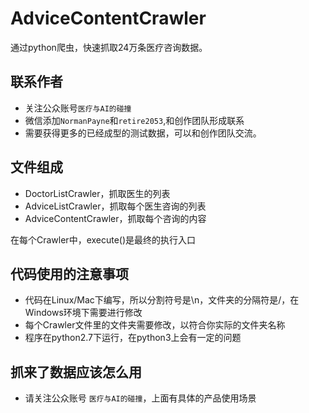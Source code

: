 AdviceContentCrawler
=====

通过python爬虫，快速抓取24万条医疗咨询数据。

联系作者
-----
* 关注公众账号`医疗与AI的碰撞`
* 微信添加`NormanPayne`和`retire2053`,和创作团队形成联系
* 需要获得更多的已经成型的测试数据，可以和创作团队交流。

文件组成
-----
* DoctorListCrawler，抓取医生的列表
* AdviceListCrawler，抓取每个医生咨询的列表
* AdviceContentCrawler，抓取每个咨询的内容

在每个Crawler中，execute()是最终的执行入口

代码使用的注意事项
------
* 代码在Linux/Mac下编写，所以分割符号是\n，文件夹的分隔符是/，在Windows环境下需要进行修改
* 每个Crawler文件里的文件夹需要修改，以符合你实际的文件夹名称
* 程序在python2.7下运行，在python3上会有一定的问题

抓来了数据应该怎么用
-----
* 请关注公众账号 `医疗与AI的碰撞`，上面有具体的产品使用场景
